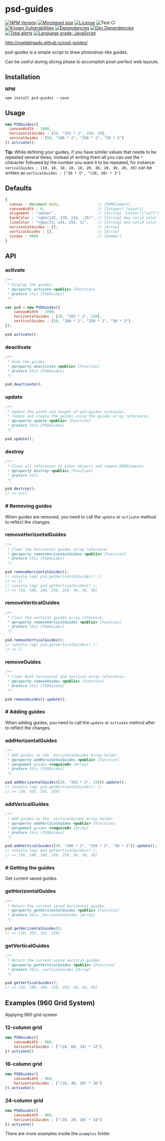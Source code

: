 # psd-guides

[![NPM Version][npm-image]][npm-url]
[![Minzipped size][bundlephobia-image]][bundlephobic-url]
[![License][license-image]][license-url]
![Test CI][github-actions-test-image]
[![Known Vulnerabilities][snyk-image]][snyk-url]
[![Dependencies][david-image]][david-url]
[![Dev Dependencies][david-dev-image]][david-dev-url]
[![Total alerts][lgtm-image]][lgtm-url]
[![Language grade: JavaScript][lgtm-grade-image]][lgtm-grade-url]

http://noeldelgado.github.io/psd-guides/

psd-guides is a simple script to draw photoshop-like guides.

Can be useful during slicing phase to accomplish pixel-perfect web layouts.

## Installation
**NPM**

	npm install psd-guides --save

## Usage
```javascript
new PSDGuides({
  canvasWidth : 1000,
  horizontalGuides : [20, "355 * 2", 250, 20],
  vericalGuides : [50, "100 * 2", "250 * 2", "50 * 3"]
}).activate();
```

**Tip:** While defining your guides, if you have similar values that needs to be repeated several times, instead of writing them all you can use the `*` character followed by the number you want it to be repeated, for instance: `vericalGuides : [10, 10, 10, 10, 10, 20, 30, 20, 30, 20, 30]` can be written as `verticalGuides : ["10 * 5", "(20, 30) * 3"]`

## Defaults
```javascript
{
  canvas : document.body,                 // [DOMElement]
  canvasWidth : 0,                        // [Integer] (pixels)
  alignment : "center",                   // [String] "center"|"left"|"right"
  backColor : "rgba(132, 170, 234, .25)", // [String] Any valid color format
  lineColor : "rgba(73, 141, 255, 1)",    // [String] Any valid color format
  horizontalGuides : [],                  // [Array]
  verticalGuides : [],                    // [Array]
  zindex : 9999                           // [Number]
}
```

## API

### activate
```javascript
/**
 * Display the guides.
 * @property activate <public> [Function]
 * @return this [PSDGuides]
 */

var psd = new PSDGuides({
	canvasWidth : 1000,
	horizontalGuides : [20, "355 * 2", 250],
	verticalGuides : [50, "100 * 2", "250 * 2", "50 * 3"]
});

psd.activate();
```

### deactivate
```javascript
/**
 * Hide the guides.
 * @property deactivate <public> [Function]
 * @return this [PSDGuides]
 */

psd.deactivate();
```

### update
```javascript
/**
 * Update the width and height of psd-guides container,
 * remove and create the guides using the guides array references.
 * @property update <public> [Function]
 * @return this [PSDGuides]
 */

psd.update();
```

### destroy
```javascript
/**
 * Clean all references to other objects and remove DOMElements.
 * @property destroy <public> [Function]
 * @return null
 */

psd.destroy();
// => null
```

### # Removing guides
When guides are removed, you need to call the `update` or `activate` method to reflect the changes.

### removeHorizontalGuides
```javascript
/**
 * Clear the horizontal guides array reference.
 * @property removeHorizontalGuides <public> [Function]
 * @return this [PSDGuides]
 */

psd.removeHorizontalGuides();
// console.log( psd.getHorizontalGuides() );
// => []
// console.log( psd.getVerticalGuides() );
// => [50, 100, 100, 250, 250, 50, 50, 50]
```

### removeVerticalGuides
```javascript
/**
 * Clear the vertical guides array reference.
 * @property removeVerticalGuides <public> [Function]
 * @return this [PSDGuides]
 */

psd.removeVerticalGuides();
// console.log( psd.getVerticalGuides() );
// => []
```

### removeGuides
```javascript
/**
 * Clear both horizontal and vertical array references.
 * @property removeGuides <public> [Function]
 * @return this [PSDGuides]
 */

psd.removeGuides().update();
```

### # Adding guides
When adding guides, you need to call the `update` or `activate` method after to reflect the changes.

### addHorizontalGuides
```javascript
/**
 * Add guides to the _horizontalGuides Array holder.
 * @property addHorizontalGuides <public> [Function]
 * @argument guides <required> [Array]
 * @return this [PSDGuides]
 */

psd.addHorizontalGuides([20, "355 * 2", 250]).update();
// console.log( psd.getHorizontalGuides() );
// => [20, 355, 355, 250]
```

### addVericalGuides
```javascript
/**
 * Add guides to the _verticalGuides Array holder.
 * @property addVerticalGuides <public> [Function]
 * @argument guides <required> [Array]
 * @return this [PSDGuides]
 */

psd.addVerticalGuides([50, "100 * 2", "250 * 2", "50 * 3"]).update();
// console.log( psd.getVerticalGuides() );
// => [50, 100, 100, 250, 250, 50, 50, 50]
```

### # Getting the guides
Get current saved guides.

### getHorizontalGuides
```javascript
/**
 * Return the current saved horizontal guides.
 * @property getHorizontalGuides <public> [Function]
 * @return this._horizontalGuides [Array]
 */

psd.getHorizontalGuides();
// => [20, 355, 355, 250]
```

### getVerticalGuides
```javascript
/**
 * Return the current saved vertical guides.
 * @property getVerticalGuides <public> [Function]
 * @return this._verticalGuides [Array]
 */

psd.getVerticalGuides();
// => [50, 100, 100, 250, 250, 50, 50, 50]
```

## Examples (960 Grid System)

Applying 960 grid system

### 12-column grid
```javascript
new PSDGuides({
    canvasWidth : 960,
    horizontalGuides : ["(10, 60, 10) * 12"]
}).activate()
```

### 16-column grid
```javascript
new PSDGuides({
    canvasWidth : 960,
    horizontalGuides : ["(10, 40, 10) * 16"]
}).activate();
```

### 24-column grid
```javascript
new PSDGuides({
    canvasWidth : 960,
    horizontalGuides : ["(10, 20, 10) * 24"]
}).activate()
```

There are more examples inside the `examples` folder.

[npm-image]: https://img.shields.io/npm/v/psd-guides.svg?logo=npm&label=NPM
[npm-url]: https://www.npmjs.com/package/psd-guides
[license-image]: https://img.shields.io/npm/l/psd-guides.svg
[license-url]: https://github.com/noeldelgado/psd-guides/blob/master/LICENSE
[github-actions-test-image]: https://github.com/noeldelgado/psd-guides/workflows/Test%20CI/badge.svg
[bundlephobia-image]: https://img.shields.io/bundlephobia/minzip/psd-guides?label=size
[bundlephobic-url]: https://bundlephobia.com/result?p=psd-guides
[snyk-image]: https://snyk.io/test/npm/psd-guides/badge.svg
[snyk-url]: https://snyk.io/test/npm/psd-guides
[david-image]: https://img.shields.io/david/noeldelgado/psd-guides.svg
[david-url]: https://david-dm.org/noeldelgado/psd-guides
[david-dev-image]: https://img.shields.io/david/dev/noeldelgado/psd-guides.svg
[david-dev-url]: https://david-dm.org/noeldelgado/psd-guides?type=dev
[lgtm-image]: https://img.shields.io/lgtm/alerts/g/noeldelgado/psd-guides.svg?logo=lgtm&logoWidth=18
[lgtm-url]: https://lgtm.com/projects/g/noeldelgado/psd-guides/alerts/
[lgtm-grade-image]: https://img.shields.io/lgtm/grade/javascript/g/noeldelgado/psd-guides.svg?logo=lgtm&logoWidth=18
[lgtm-grade-url]: https://lgtm.com/projects/g/noeldelgado/psd-guides/context:javascript
